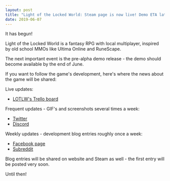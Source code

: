 ```yaml
---
layout: post
title: "Light of the Locked World: Steam page is now live! Demo ETA late June"
date: 2019-06-07
---
```


It has begun!

Light of the Locked World is a fantasy RPG with local multiplayer, inspired by old school MMOs like Ultima Online and RuneScape.

The next important event is the pre-alpha demo release - the demo should become available by the end of June.

If you want to follow the game's development, here's where the news about the game will be shared:

Live updates:

* [LOTLW's Trello board](https://trello.com/b/OvTcfAlG/light-of-the-locked-world-development)

Frequent updates - GIF's and screenshots several times a week:

* [Twitter](https://twitter.com/DeveloperZuurix)
* [Discord](https://zuurix.com/community/)

Weekly updates - development blog entries roughly once a week:

* [Facebook page](https://www.facebook.com/LOTLW/)
* [Subreddit](https://www.reddit.com/r/GamesByZuurix/)

Blog entries will be shared on website and Steam as well - the first entry will be posted very soon.

Until then!
